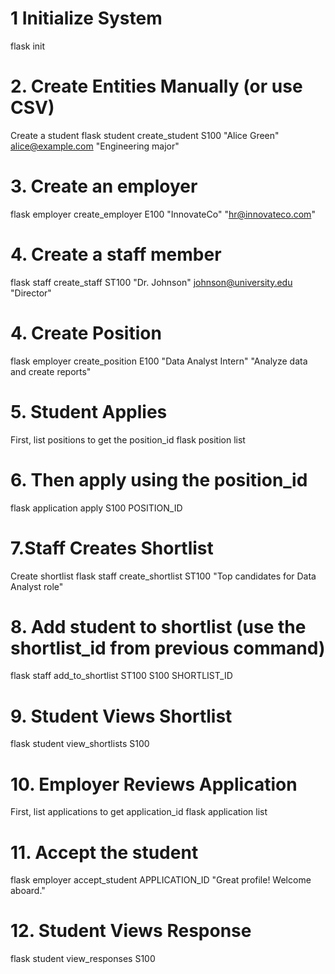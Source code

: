# 1 Initialize System
flask init

# 2. Create Entities Manually (or use CSV)
Create a student
flask student create_student S100 "Alice Green" alice@example.com "Engineering major"

# 3. Create an employer
flask employer create_employer E100 "InnovateCo" "hr@innovateco.com"

# 4. Create a staff member
flask staff create_staff ST100 "Dr. Johnson" johnson@university.edu "Director"

# 4. Create Position
flask employer create_position E100 "Data Analyst Intern" "Analyze data and create reports"

# 5. Student Applies
First, list positions to get the position_id
flask position list

# 6. Then apply using the position_id
flask application apply S100 POSITION_ID

# 7.Staff Creates Shortlist
Create shortlist
flask staff create_shortlist ST100 "Top candidates for Data Analyst role"

# 8. Add student to shortlist (use the shortlist_id from previous command)
flask staff add_to_shortlist ST100 S100 SHORTLIST_ID

# 9. Student Views Shortlist
flask student view_shortlists S100

# 10. Employer Reviews Application
 First, list applications to get application_id
flask application list

# 11. Accept the student
flask employer accept_student APPLICATION_ID "Great profile! Welcome aboard."

# 12. Student Views Response
flask student view_responses S100